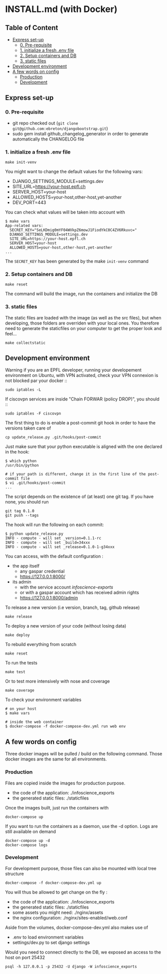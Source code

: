 <!-- markdownlint-disable MD034 -->
INSTALL.md (with Docker)
===

Table of Content
---

<!-- TOC -->

- [Express set-up](#express-set-up)
    - [0. Pre-requisite](#0-pre-requisite)
    - [1. initialize a fresh .env file](#1-initialize-a-fresh-env-file)
    - [2. Setup containers and DB](#2-setup-containers-and-db)
    - [3. static files](#3-static-files)
- [Development environment](#development-environment)
- [A few words on config](#a-few-words-on-config)
    - [Production](#production)
    - [Development](#development)

<!-- /TOC -->

## Express set-up

### 0. Pre-requisite

- git repo checked out (`git clone git@github.com:ebreton/djangobootstrap.git`)
- sudo gem install github_changelog_generator in order to generate automatically the CHANGELOG file

### 1. initialize a fresh .env file

    make init-venv

You might want to change the default values for the following vars:

- DJANGO_SETTINGS_MODULE=settings.dev
- SITE_URL=https://your-host.epfl.ch
- SERVER_HOST=your-host
- ALLOWED_HOSTS=your-host,other-host,yet-another
- DEV_PORT=443

You can check what values will be taken into account with

    $ make vars
    App-related vars:
      SECRET_KEY="SeLKDmig0mYF04WVkpZ6mowJ1FiodYkC0C4ZV6Rkuvc="
      DJANGO_SETTINGS_MODULE=settings.dev
      SITE_URL=https://your-host.epfl.ch
      SERVER_HOST=your-host
      ALLOWED_HOSTS=your-host,other-host,yet-another
    ...

The `SECRET_KEY` has been generated by the make `init-venv` command

### 2. Setup containers and DB

    make reset

The command will build the image, run the containers and initialize the DB

### 3. static files

The static files are loaded with the image (as well as the src files), but when developing, those folders are overriden with your local ones. You therefore need to generate the staticfiles on your computer to get the proper look and feel...

    make collectstatic

## Development environment

Warning if you are an EPFL developer, running your developement environment on Ubuntu, with VPN activated, check your VPN connexion is not blocked par your docker ::

    sudo iptables -L

If ciscovpn services are inside "Chain FORWAR (policy DROP)", you should ::

    sudo iptables -F ciscovpn

The first thing to do is enable a post-commit git hook in order to have the versions taken care of

    cp update_release.py .git/hooks/post-commit

Just make sure that your python executable is aligned with the one declared in the hook:

    $ which python
    /usr/bin/python

    # if your path is different, change it in the first line of the post-commit file
    $ vi .git/hooks/post-commit
    ...

The script depends on the existence of (at least) one git tag. If you have none, you should run

    git tag 0.1.0
    git push --tags

The hook will run the following on each commit:

    $ python update_release.py
    INFO - compute - will set _version=0.1.1-rc
    INFO - compute - will set _build=34xxx
    INFO - compute - will set _release=0.1.0-1-g34xxx

You can access, with the default configuration :

- the app itself
  - any gaspar credential
  - https://127.0.0.1:8000/
- its admin
  - with the service account *infoscience-exports*
  - or with a gaspar account which has received admin rights
  - https://127.0.0.1:8000/admin

To release a new version (i.e version, branch, tag, github release)

    make release

To deploy a new version of your code (without losing data)

    make deploy

To rebuild everything from scratch

    make reset

To run the tests

    make test

Or to test more intensively with nose and coverage

    make coverage

To check your environment variables

    # on your host
    $ make vars

    # inside the web container
    $ docker-compose -f docker-compose-dev.yml run web env

## A few words on config

Three docker images will be pulled / build on the following command. Those docker images are the same for all environments.

### Production

Files are copied inside the images for production purpose.

- the code of the application: ./infoscience_exports
- the generated static files:  ./staticfiles

Once the images built, just run the containers with

    docker-compose up

If you want to run the containers as a daemon, use the -d option. Logs are still available on demand

    docker-compose up -d
    docker-compose logs

### Development

For development purpose, those files can also be mounted with local tree structure

    docker-compose -f docker-compose-dev.yml up

You will thus be allowed to get change on the fly :

- the code of the application: ./infoscience_exports
- the generated static files:  ./staticfiles
- some assets you might need:  ./nginx/assets
- the nginx configuration:     ./nginx/sites-enabled/web.conf

Aside from the volumes, docker-compose-dev.yml  also makes use of

- .env to load environment variables
- settings/dev.py to set django settings

Would you need to connect directly to the DB, we exposed an access to the host on port 25432

    psql -h 127.0.0.1 -p 25432 -U django -W infoscience_exports
